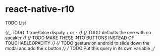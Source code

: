 # react-native-r10

TODO List

{/_ TODO If true/false dispaly + or - _/}
{/_ TODO defaults the one with no speaker _/}
{/_ TODO MAKE THESE INTO BUTTONS INSTEAD OF TOUCHABLEOPACITY _/}
{/_ TODO gesture on android to slide down the modal and add the x button _/}
/_ TODO Put this query in its own variable _/
